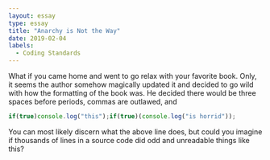 ```yaml
---
layout: essay
type: essay
title: "Anarchy is Not the Way"
date: 2019-02-04
labels:
  - Coding Standards
---
```


What if you came home and went to go relax with your favorite book. Only, it seems the author somehow magically updated it and decided to go wild with how the formatting of the book was. He decided there would be three spaces 
before periods, commas are outlawed, and 


```js
if(true)console.log("this");if(true)(console.log("is horrid"));
```

You can most likely discern what the above line does, but could you imagine if thousands of lines in a source code did odd and unreadable things like this?
  
  


